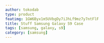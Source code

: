```yaml
---
author: tokodab
type: product
featimg: 1GW6Byx1m5UVbgDy7iJhLf9mz7y7ntFlF
title: Stuff Samsung Galaxy S9 Case
tags: [samsung, galaxy, s9]
category: [samsung]
---
```

